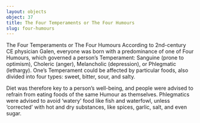```yaml
---
layout: objects
object: 37
title: The Four Temperaments or The Four Humours
slug: four-humours
---
```

The Four Temperaments or The Four Humours  According to 2nd-century CE physician Galen, everyone was born with a predominance  of one of Four Humours, which governed a person’s Temperament: Sanguine (prone to optimism), Choleric (anger), Melancholic (depression), or Phlegmatic (lethargy).  One’s Temperament could be affected by particular foods, also divided into four types: sweet, bitter, sour, and salty.

Diet was therefore key to a person’s well-being, and people were advised to refrain from eating foods of the same Humour as themselves.  Phlegmatics were advised to avoid ‘watery’  food like fish and waterfowl, unless ‘corrected’ with hot and dry substances, like spices, garlic, salt, and even sugar.
